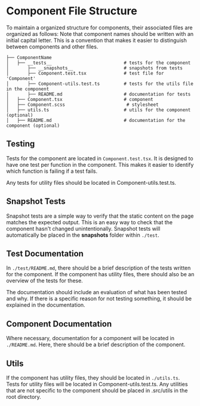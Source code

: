 # Component File Structure

To maintain a organized structure for components, their associated files are organized as follows:
Note that component names should be written with an initial capital letter. This is a convention that makes it easier to distinguish between components and other files.

```
├── ComponentName
│   ├── __tests__                           # tests for the component
│       ├── __snapshots__                   # snapshots from tests
│       ├── Component.test.tsx              # test file for 'Component'
│       ├── Component-utils.test.ts         # tests for the utils file in the component
│       ├── README.md                       # documentation for tests
│   ├── Component.tsx                       # component
│   ├── Component.scss                       # stylesheet
│   ├── utils.ts                            # utils for the component (optional)
│   ├── README.md                           # documentation for the component (optional)

```

## Testing

Tests for the component are located in `Component.test.tsx`. It is designed to have one test per function in the component. This makes it easier to identify which function is failing if a test fails.

Any tests for utility files should be located in Component-utils.test.ts.

## Snapshot Tests

Snapshot tests are a simple way to verify that the static content on the page matches the expected output. This is an easy way to check that the component hasn't changed unintentionally. Snapshot tests will automatically be placed in the **snapshots** folder within `./test`.

## Test Documentation

In `./test/README.md`, there should be a brief description of the tests written for the component. If the component has utility files, there should also be an overview of the tests for these.

The documentation should include an evaluation of what has been tested and why. If there is a specific reason for not testing something, it should be explained in the documentation.

## Component Documentation

Where necessary, documentation for a component will be located in `./README.md`. Here, there should be a brief description of the component.

## Utils

If the component has utility files, they should be located in `./utils.ts`. Tests for utility files will be located in Component-utils.test.ts. Any utilities that are not specific to the component should be placed in .src/utils in the root directory.
